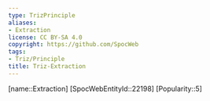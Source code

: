 ```yaml
---
type: TrizPrinciple
aliases:
- Extraction
license: CC BY-SA 4.0
copyright: https://github.com/SpocWeb
tags: 
- Triz/Principle
title: Triz-Extraction
---
```

[name::Extraction]
[SpocWebEntityId::22198]
[Popularity::5]



